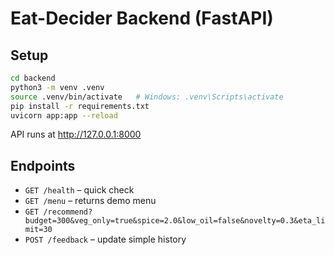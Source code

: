 # Eat-Decider Backend (FastAPI)

## Setup
```bash
cd backend
python3 -m venv .venv
source .venv/bin/activate   # Windows: .venv\Scripts\activate
pip install -r requirements.txt
uvicorn app:app --reload
```
API runs at http://127.0.0.1:8000

## Endpoints
- `GET /health` – quick check
- `GET /menu` – returns demo menu
- `GET /recommend?budget=300&veg_only=true&spice=2.0&low_oil=false&novelty=0.3&eta_limit=30`
- `POST /feedback` – update simple history
